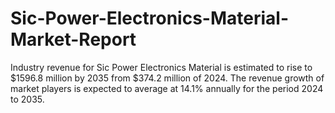 # Sic-Power-Electronics-Material-Market-Report
Industry revenue for Sic Power Electronics Material is estimated to rise to $1596.8 million by 2035 from $374.2 million of 2024. The revenue growth of market players is expected to average at 14.1% annually for the period 2024 to 2035.
